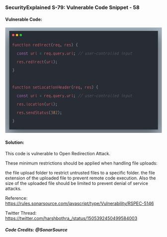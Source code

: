 ### SecurityExplained S-79: Vulnerable Code Snippet - 58

#### Vulnerable Code: 

![Vulnerable Code](../media/code-58.png)


#### Solution: 

This code is vulnerable to Open Redirection Attack. 

These minimum restrictions should be applied when handling file uploads:

the file upload folder to restrict untrusted files to a specific folder.
the file extension of the uploaded file to prevent remote code execution.
Also the size of the uploaded file should be limited to prevent denial of service attacks. 

Reference: https://rules.sonarsource.com/javascript/type/Vulnerability/RSPEC-5146

Twitter Thread: https://twitter.com/harshbothra_/status/1505392450499584003

##### Code Credits: @SonarSource
 